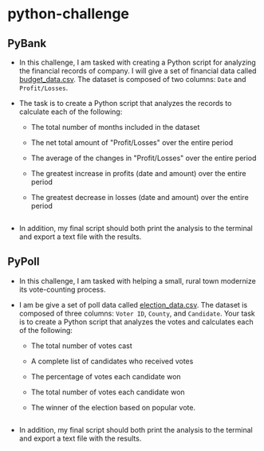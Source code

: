 # python-challenge

## PyBank

* In this challenge, I am tasked with creating a Python script for analyzing the financial records of company. I will give a set of financial data called [budget_data.csv](PyBank/Resources/budget_data.csv). The dataset is composed of two columns: `Date` and `Profit/Losses`. 

* The task is to create a Python script that analyzes the records to calculate each of the following:

  * The total number of months included in the dataset

  * The net total amount of "Profit/Losses" over the entire period

  * The average of the changes in "Profit/Losses" over the entire period

  * The greatest increase in profits (date and amount) over the entire period

  * The greatest decrease in losses (date and amount) over the entire period

  ```

* In addition, my final script should both print the analysis to the terminal and export a text file with the results.


## PyPoll

* In this challenge, I am tasked with helping a small, rural town modernize its vote-counting process. 

* I am be give a set of poll data called [election_data.csv](PyPoll/Resources/election_data.csv). The dataset is composed of three columns: `Voter ID`, `County`, and `Candidate`. Your task is to create a Python script that analyzes the votes and calculates each of the following:

  * The total number of votes cast

  * A complete list of candidates who received votes

  * The percentage of votes each candidate won

  * The total number of votes each candidate won

  * The winner of the election based on popular vote.
  
   ```

* In addition, my final script should both print the analysis to the terminal and export a text file with the results.
